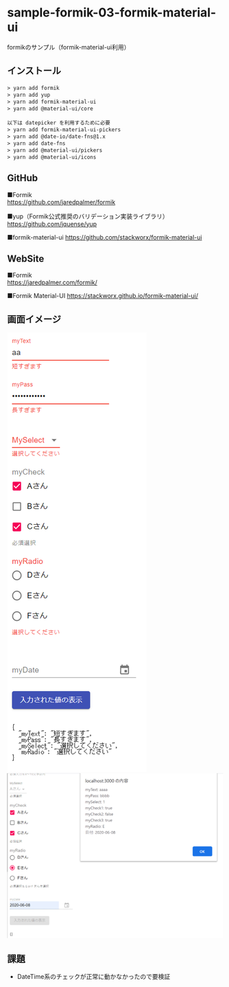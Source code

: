 # sample-formik-03-formik-material-ui
formikのサンプル（formik-material-ui利用）

## インストール

```
> yarn add formik
> yarn add yup
> yarn add formik-material-ui
> yarn add @material-ui/core

以下は datepicker を利用するために必要
> yarn add formik-material-ui-pickers
> yarn add @date-io/date-fns@1.x
> yarn add date-fns
> yarn add @material-ui/pickers
> yarn add @material-ui/icons
```

## GitHub

■Formik  
https://github.com/jaredpalmer/formik

■yup（Formik公式推奨のバリデーション実装ライブラリ）  
https://github.com/jquense/yup

■formik-material-ui
https://github.com/stackworx/formik-material-ui

## WebSite

■Formik  
https://jaredpalmer.com/formik/

■Formik Material-UI
https://stackworx.github.io/formik-material-ui/

## 画面イメージ

![Image01](./Image01.png)  
![Image02](./Image02.png)

## 課題

- DateTime系のチェックが正常に動かなかったので要検証
